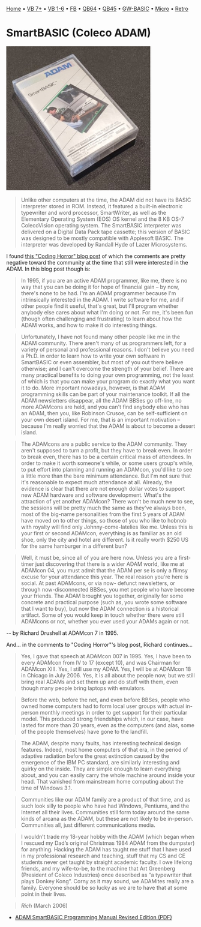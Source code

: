 [Home](https://gotbasic.com) • [VB 7+](vb.md) • [VB 1-6](vb6.md) • [FB](freebasic.md) • [QB64](qb64.md) • [QB45](qb.md) • [GW-BASIC](gw-basic.md) • [Micro](micro.md) • [Retro](retro.md)

# SmartBASIC (Coleco ADAM)

![SmartBASIC Digital Data Pack](images/smartbasic.jpg)

> Unlike other computers at the time, the ADAM did not have its BASIC interpreter stored in ROM. Instead, it featured a built-in electronic typewriter and word processor, SmartWriter, as well as the Elementary Operating System (EOS) OS kernel and the 8 KB OS-7 ColecoVision operating system. The SmartBASIC interpreter was delivered on a Digital Data Pack tape cassette; this version of BASIC was designed to be mostly compatible with Applesoft BASIC. The interpreter was developed by Randall Hyde of Lazer Microsystems.

I found [this "Coding Horror" blog post](https://blog.codinghorror.com/the-cult-of-coleco-adam/) of which the comments are pretty negative toward the community at the time that still were interested in the ADAM. In this blog post though is:

> In 1995, if you are an active ADAM programmer, like me, there is no way that you can be doing it for hope of financial gain – by now, there's none to be had. I'm an ADAM programmer because I'm intrinsically interested in the ADAM. I write software for me, and if other people find it useful, that's great, but I'll program whether anybody else cares about what I'm doing or not. For me, it's been fun (though often challenging and frustrating) to learn about how the ADAM works, and how to make it do interesting things.

> Unfortunately, I have not found many other people like me in the ADAM community. There aren't many of us programmers left, for a variety of personal and professional reasons. I don't believe you need a Ph.D. in order to learn how to write your own software in SmartBASIC or even assembler, but most of you out there believe otherwise; and I can't overcome the strength of your belief. There are many practical benefits to doing your own programming, not the least of which is that you can make your program do exactly what you want it to do. More important nowadays, however, is that ADAM programming skills can be part of your maintenance toolkit. If all the ADAM newsletters disappear, all the ADAM BBSes go off-line, no more ADAMcons are held, and you can't find anybody else who has an ADAM, then you, like Robinson Crusoe, can be self-sufficient on your own desert island. For me, that is an important motivation – because I'm really worried that the ADAM is about to become a desert island.

> The ADAMcons are a public service to the ADAM community. They aren't supposed to turn a profit, but they have to break even. In order to break even, there has to be a certain critical mass of attendees. In order to make it worth someone's while, or some users group's while, to put effort into planning and running an ADAMcon, you'd like to see a little more than the bare minimum attendance. But I'm not sure that it's reasonable to expect much attendance at all. Already, the evidence is clear that there are not enough dollar votes to support new ADAM hardware and software development. What's the attraction of yet another ADAMcon? There won't be much new to see, the sessions will be pretty much the same as they've always been, most of the big-name personalities from the first 5 years of ADAM have moved on to other things, so those of you who like to hobnob with royalty will find only Johnny-come-latelies like me. Unless this is your first or second ADAMcon, everything is as familiar as an old shoe, only the city and hotel are different. Is it really worth $250 US for the same hamburger in a different bun?

> Well, it must be, since all of you are here now. Unless you are a first-timer just discovering that there is a wider ADAM world, like me at ADAMcon 04, you must admit that the ADAM per se is only a flimsy excuse for your attendance this year. The real reason you're here is social. At past ADAMcons, or via now- defunct newsletters, or through now-disconnected BBSes, you met people who have become your friends. The ADAM brought you together, originally for some concrete and practical purpose (such as, you wrote some software that I want to buy), but now the ADAM connection is a historical artifact. Some of you would keep in touch whether there were still ADAMcons or not, whether you ever used your ADAMs again or not.

-- by Richard Drushell at ADAMcon 7 in 1995.

And... in the comments to "Coding Horror"'s blog post, Richard continues...

> Yes, I gave that speech at ADAMcon 007 in 1995. Yes, I have been to every ADAMcon from IV to 17 (except 10), and was Chairman for ADAMcon XIII. Yes, I still use my ADAM. Yes, I will be at ADAMcon 18 in Chicago in July 2006. Yes, it is all about the people now, but we still bring real ADAMs and set them up and do stuff with them, even though many people bring laptops with emulators.

> Before the web, before the net, and even before BBSes, people who owned home computers had to form local user groups with actual in-person monthly meetings in order to get support for their particular model. This produced strong friendships which, in our case, have lasted for more than 20 years, even as the computers (and alas, some of the people themselves) have gone to the landfill.

> The ADAM, despite many faults, has interesting technical design features. Indeed, most home computers of that era, in the period of adaptive radiation before the great extinction caused by the emergence of the IBM PC standard, are similarly interesting and quirky on the inside. They are simple enough to learn everything about, and you can easily carry the whole machine around inside your head. That vanished from mainstream home computing about the time of Windows 3.1.

> Communities like our ADAM family are a product of that time, and as such look silly to people who have had Windows, Pentiums, and the Internet all their lives. Communities still form today around the same kinds of arcana as the ADAM, but these are not likely to be in-person. Communities all, just different communications media.

> I wouldn’t trade my 18-year hobby with the ADAM (which began when I rescued my Dad’s original Christmas 1984 ADAM from the dumpster) for anything. Hacking the ADAM has taught me stuff that I have used in my professional research and teaching, stuff that my CS and CE students never get taught by straight academic faculty. I owe lifelong friends, and my wife-to-be, to the machine that Art Greenberg (President of Coleco Industries) once described as “a typewriter that plays Donkey Kong”. Corny as it may sound, we ADAMites really are a family. Everyone should be so lucky as we are to have that at some point in their lives.

> *Rich* (March 2006)

- [ADAM SmartBASIC Programming Manual Revised Edition (PDF)](https://archive.org/details/coleco-adam-smart-basic-manual)
